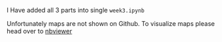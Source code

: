 I Have added all 3 parts into single `week3.ipynb`

Unfortunately maps are not shown on Github. To visualize maps please head over to [nbviewer](https://nbviewer.jupyter.org/github/PAPERPANKS/Coursera_Capstone/blob/master/Week3/week3.ipynb)

